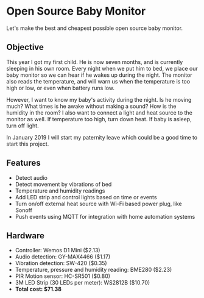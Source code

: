 # Open Source Baby Monitor
Let's make the best and cheapest possible open source baby monitor.

## Objective
This year I got my first child. He is now seven months, and is currently sleeping in his own room. Every night when we put him to bed, we place our baby monitor so we can hear if he wakes up during the night. The monitor also reads the temperature, and will warn us when the temperature is too high or low, or even when battery runs low.

However, I want to know my baby's activity during the night. Is he moving much? What times is he awake without making a sound? How is the humidity in the room? I also want to connect a light and heat source to the monitor as well. If temperature too high, turn down heat. If baby is asleep, turn off light.

In January 2019 I will start my paternity leave which could be a good time to start this project.

## Features
- Detect audio
- Detect movement by vibrations of bed
- Temperature and humidity readings
- Add LED strip and control lights based on time or events
- Turn on/off external heat source with Wi-Fi based power plug, like Sonoff
- Push events using MQTT for integration with home automation systems

## Hardware
- Controller: Wemos D1 Mini ($2.13)
- Audio detection: GY-MAX4466 ($1.17)
- Vibration detection: SW-420 ($0.35)
- Temperature, pressure and humidity reading: BME280 ($2.23)
- PIR Motion sensor: HC-SR501 ($0.80)
- 3M LED Strip (30 LEDs per meter): WS2812B ($10.70)
- **Total cost: $71.38**
